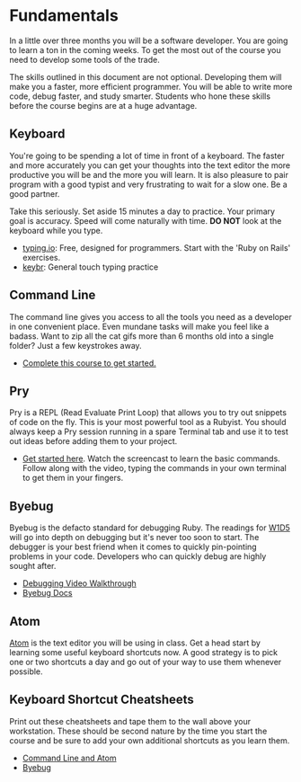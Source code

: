 # Fundamentals

In a little over three months you will be a software developer.
You are going to learn a ton in the coming weeks. To get the
most out of the course you need to develop some tools of the
trade.

The skills outlined in this document are not optional. Developing
them will make you a faster, more efficient programmer. You will
be able to write more code, debug faster, and study smarter. Students
who hone these skills before the course begins are at a huge advantage.

## Keyboard

You're going to be spending a lot of time in front of a keyboard. The
faster and more accurately you can get your thoughts into the text
editor the more productive you will be and the more you will learn.
It is also pleasure to pair program with a good typist and very
frustrating to wait for a slow one. Be a good partner.

Take this seriously. Set aside 15 minutes a day to practice. Your
primary goal is accuracy. Speed will come naturally with time.
**DO NOT** look at the keyboard while you type.

- [typing.io](https://www.typing.io): Free, designed for programmers. Start with the 'Ruby on Rails' exercises.
- [keybr](http://www.keybr.com/#!practice): General touch typing practice 

## Command Line

The command line gives you access to all the tools you need as
a developer in one convenient place. Even mundane tasks will make
you feel like a badass. Want to zip all the cat gifs more than 6 months
old into a single folder? Just a few keystrokes away.

- [Complete this course to get started.](https://www.codecademy.com/learn/learn-the-command-line)


## Pry

Pry is a REPL (Read Evaluate Print Loop) that allows you to try out
snippets of code on the fly. This is your most powerful tool as a Rubyist.
You should always keep a Pry session running in a spare Terminal tab and
use it to test out ideas before adding them to your project.

- [Get started here](http://www.pryrepl.org). Watch the screencast
to learn the basic commands. Follow along with the video, typing the
commands in your own terminal to get them in your fingers.

## Byebug

Byebug is the defacto standard for debugging Ruby. The readings for
[W1D5][debug-article] will go into depth on debugging but it's never
too soon to start. The debugger is your best friend when it comes to
quickly pin-pointing problems in your code. Developers who can quickly
debug are highly sought after.

- [Debugging Video Walkthrough](https://vimeo.com/129370279)
- [Byebug Docs](https://github.com/deivid-rodriguez/byebug)

## Atom

[Atom](https://atom.io) is the text editor you will be using in class.
Get a head start by learning some useful keyboard shortcuts now. A
good strategy is to pick one or two shortcuts a day and go out of
your way to use them whenever possible.

## Keyboard Shortcut Cheatsheets

Print out these cheatsheets and tape them to the wall above your
workstation. These should be second nature by the time you start
the course and be sure to add your own additional shortcuts as
you learn them.

- [Command Line and Atom](./cheatsheets/command_line_atom_cheatsheets.pdf)
- [Byebug](./cheatsheets/byebug_cheatsheet.pdf)

[debug-article]: ../../w1/w1d5/readings/debugger.md
